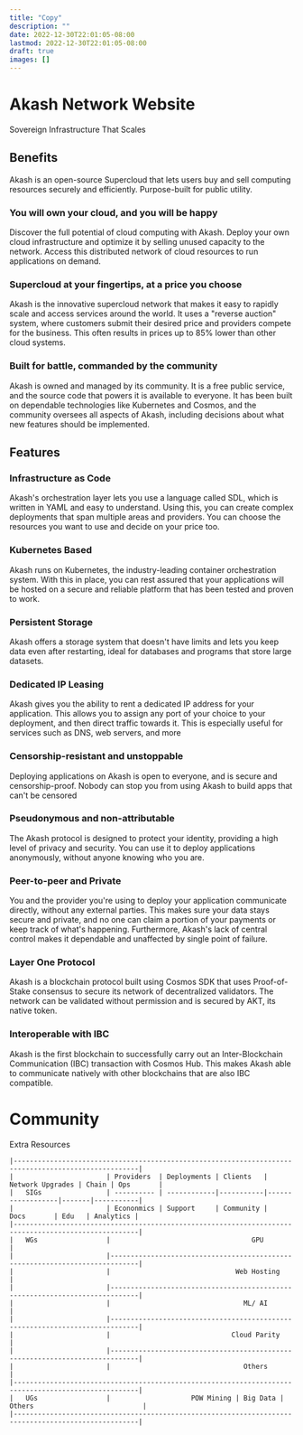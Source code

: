 ```yaml
---
title: "Copy"
description: ""
date: 2022-12-30T22:01:05-08:00
lastmod: 2022-12-30T22:01:05-08:00
draft: true
images: []
---
```


# Akash Network Website

Sovereign Infrastructure That Scales

## Benefits

Akash is an open-source Supercloud that lets users buy and sell computing resources securely and efficiently. Purpose-built for public utility.

### You will own your cloud, and you will be happy

Discover the full potential of cloud computing with Akash. Deploy your own cloud infrastructure and optimize it by selling unused capacity to the network. Access this distributed network of cloud resources to run applications on demand.

### Supercloud at your fingertips, at a price you choose

Akash is the innovative supercloud network that makes it easy to rapidly scale and access services around the world. It uses a "reverse auction" system, where customers submit their desired price and providers compete for the business. This often results in prices up to 85% lower than other cloud systems.

### Built for battle, commanded by the community

Akash is owned and managed by its community. It is a free public service, and the source code that powers it is available to everyone. It has been built on dependable technologies like Kubernetes and Cosmos, and the community oversees all aspects of Akash, including decisions about what new features should be implemented.

## Features

### Infrastructure as Code

Akash's orchestration layer lets you use a language called SDL, which is written in YAML and easy to understand. Using this, you can create complex deployments that span multiple areas and providers. You can choose the resources you want to use and decide on your price too.

### Kubernetes Based

Akash runs on Kubernetes, the industry-leading container orchestration system. With this in place, you can rest assured that your applications will be hosted on a secure and reliable platform that has been tested and proven to work.

### Persistent Storage

Akash offers a storage system that doesn't have limits and lets you keep data even after restarting, ideal for databases and programs that store large datasets.

### Dedicated IP Leasing

Akash gives you the ability to rent a dedicated IP address for your application. This allows you to assign any port of your choice to your deployment, and then direct traffic towards it. This is especially useful for services such as DNS, web servers, and more

### Censorship-resistant and unstoppable

Deploying applications on Akash is open to everyone, and is secure and censorship-proof. Nobody can stop you from using Akash to build apps that can't be censored

### Pseudonymous and non-attributable

The Akash protocol is designed to protect your identity, providing a high level of privacy and security. You can use it to deploy applications anonymously, without anyone knowing who you are.

### Peer-to-peer and Private

You and the provider you're using to deploy your application communicate directly, without any external parties. This makes sure your data stays secure and private, and no one can claim a portion of your payments or keep track of what's happening. Furthermore, Akash's lack of central control makes it dependable and unaffected by single point of failure.

### Layer One Protocol

Akash is a blockchain protocol built using Cosmos SDK that uses Proof-of-Stake consensus to secure its network of decentralized validators. The network can be validated without permission and is secured by AKT, its native token.

### Interoperable with IBC

Akash is the first blockchain to successfully carry out an Inter-Blockchain Communication (IBC) transaction with Cosmos Hub. This makes Akash able to communicate natively with other blockchains that are also IBC compatible.


# Community




Extra Resources

```goat
|-----------------------------------------------------------------------------------------------------|
|                       | Providers  | Deployments | Clients   | Network Upgrades | Chain | Ops       |  
|   SIGs                | ---------- | ------------|-----------|------------------|-------|-----------|
|                       | Econonmics | Support     | Community |       Docs       | Edu   | Analytics |
|-----------------------------------------------------------------------------------------------------|
|   WGs                 |                                   GPU                                       |
|                       |-----------------------------------------------------------------------------|
|                       |                               Web Hosting                                   |
|                       |-----------------------------------------------------------------------------|
|                       |                                 ML/ AI                                      |
|                       |-----------------------------------------------------------------------------|
|                       |                              Cloud Parity                                   |
|                       |-----------------------------------------------------------------------------|
|                       |                                 Others                                      |
|-----------------------------------------------------------------------------------------------------|
|   UGs                 |                    POW Mining | Big Data | Others                           |
|-----------------------------------------------------------------------------------------------------|
```

